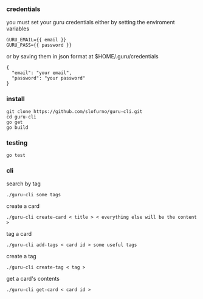 ### credentials

you must set your guru credentials either by setting the enviroment variables

```
GURU_EMAIL={{ email }}
GURU_PASS={{ password }}
```

or by saving them in json format at $HOME/.guru/credentials

```
{
  "email": "your email",
  "password": "your password"
}
```

### install
```
git clone https://github.com/slofurno/guru-cli.git
cd guru-cli
go get
go build
```

### testing

```
go test
```

### cli
search by tag

```
./guru-cli some tags
```

create a card

```
./guru-cli create-card < title > < everything else will be the content >
```

tag a card

```
./guru-cli add-tags < card id > some useful tags
```

create a tag

```
./guru-cli create-tag < tag >
```

get a card's contents

```
./guru-cli get-card < card id >
```
